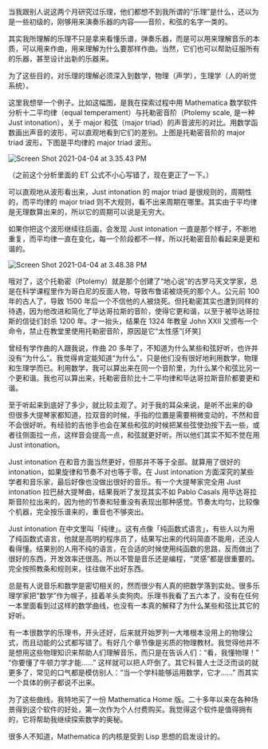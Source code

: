 当我跟别人说这两个月研究过乐理，他们都想不到我所谓的“乐理”是什么，还以为是一些初级的，刚够用来演奏乐器的内容——音阶，和弦的名字一类的。

其实我所理解的乐理不只是拿来看懂乐谱，弹奏乐器，而是可以用来理解音乐的本质，可以用来作曲，用来理解为什么要那样作曲。当然，它们也可以帮助征服所有的乐器，甚至设计出新的乐器来。

为了这些目的，对乐理的理解必须深入到数学，物理（声学），生理学（人的听觉系统）。

这里我想举一个例子。比如这幅图，是我在探索过程中用 Mathematica 数学软件分析十二平均律（equal temperament）与托勒密音阶（Ptolemy scale, 是一种 Just intonation），关于 major 和弦（major triad）的声音波形的对比。用数学函数画出声音的波形，可以直观地看到它们的差别。上图是托勒密音阶的 major triad 波形，下图是平均律的 major triad 波形。

![Screen Shot 2021-04-04 at 3.35.43 PM](https://yinwang1.files.wordpress.com/2021/03/screen-shot-2021-04-04-at-3.35.43-pm.png?w=572&h=634)

（之前这个分析里面的 ET 公式不小心写错了，现在更正了一下。）

可以直观地从波形看出来，Just intonation 的 major triad 是很规则的，周期性的，而平均律的 major triad 则不大规则，看不出来周期在哪里。其实由于平均律是无理数算出来的，所以它的周期可以说是无穷大。

如果你把这个波形继续往后画，会发现 Just intonation 一直是那个样子，不断地重复，而平均律一直在变化，每一个阶段都不一样，所以托勒密音阶看起来是更和谐的。

![Screen Shot 2021-04-04 at 3.48.38 PM](https://yinwang1.files.wordpress.com/2021/03/screen-shot-2021-04-04-at-3.48.38-pm.png?w=547&h=521)

哦对了，这个托勒密（Ptolemy）就是那个创建了“地心说”的古罗马天文学家，总是在科学课程里作为哥白尼的反面人物，导致布鲁诺被烧死的那个人。公元前 100 年的古人了，导致 1500 年后一个不信他的人被烧死。但托勒密其实也遭到同样的待遇，因为他改进和简化了毕达哥拉斯的音阶，使得它更和谐，以至于被毕达哥拉斯的信徒们封杀 1200 年。才一抬头，结果在 1324 年教皇 John XXII 又颁布一个命令，禁止在教堂里使用托勒密音阶，原因是它“太性感”[坏笑]

曾经有学作曲的人跟我说，作曲 20 多年了，不知道为什么某些和弦好听，也许并没有“为什么”。我觉得肯定能知道“为什么”，只是他们没有很好地利用数学，物理和生理学而已。利用数学，我可以算出来在同一个音阶里，为什么某个和弦比另一个更和谐。我也可以算出来，托勒密音阶比十二平均律和毕达哥拉斯音阶都要更和谐。

至于听起来到底好了多少，就比较主观了。对于我的耳朵来说，是听不出来的😅 但很多大提琴家都知道，拉双音的时候，手指的位置是需要稍微变动的，不然和音不会很好听。有经验的吉他手也会在某些和弦的时候把某些弦使劲按下去一些，或者往侧面拉一点，这样音会提高一点，和弦就更好听。所以他们其实不知不觉在用 Just intonation。

Just intonation 在和音方面当然更好，但那并不等于全部。就算用了很好的 intonation，如果旋律和节奏不对也等于零。在 Just intonation 方面深究的某些学者和音乐家，最后好像也没做出很好的音乐。有一个大提琴家完全用 Just intonation 拉巴赫大提琴曲，结果我听了发现其实不如 Pablo Casals 用毕达哥拉斯音阶拉出来的，因为他的节奏和轻重没有表现出那种感觉。节奏太均匀，比较像个机器，完全按乐谱来的，重音也不够突出。

Just intonation 在中文里叫「纯律」。这有点像「纯函数式语言」，有些人以为用了纯函数式语言，他就是高明的程序员了，结果写出来的代码简直不能用，还没人看得懂。结果别的人用不纯的语言，在合适的时候使用纯函数的思路，反而做出了很好的东西，开发效率还很高。所以不管是音乐还是编程，“灵感”都是很重要的。完全按照教条和规则来，往往做不出好东西。

总是有人说音乐和数学是密切相关的，然而很少有人真的把数学落到实处。很多乐理学家把“数学”作为幌子，挂着羊头卖狗肉。乐理书我看了五六本了，没有在任何一本里面看到过这样的数学曲线，也没有一本真的解释了为什么某些和弦比其它的好听。

有一本很数学的乐理书，开头还好，后来就开始罗列一大堆根本没用上的物理公式，而且动能的公式都写错了。有好几个章节像是劣质的物理教材。我觉得他并不是想用这些物理知识来帮助人们理解音乐，而只是在告诉人们：“看，我懂物理！” “你要懂了牛顿力学才能……” 这样就可以把人吓倒了。其它科普人士泛泛而谈的就更多了，常见的口气都是模仿别人：“当一个学科能够运用数学，它才……” 而其实一个具体的例子都说不出来。

为了这些曲线，我特地买了一份 Mathematica Home 版。二十多年以来在各种场景得到这个软件的好处，第一次作为个人付费购买。我觉得这个软件是值得拥有的，它将帮助我继续探索数学的奥秘。

很多人不知道，Mathematica 的内核是受到 Lisp 思想的启发设计的。
